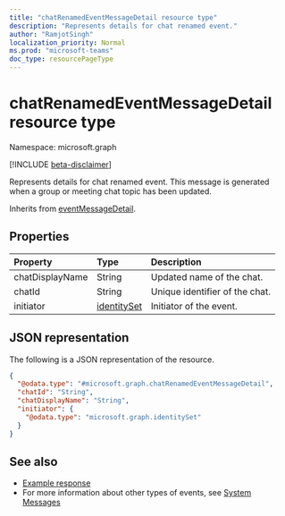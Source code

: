 ```yaml
---
title: "chatRenamedEventMessageDetail resource type"
description: "Represents details for chat renamed event."
author: "RamjotSingh"
localization_priority: Normal
ms.prod: "microsoft-teams"
doc_type: resourcePageType
---
```


# chatRenamedEventMessageDetail resource type

Namespace: microsoft.graph

[!INCLUDE [beta-disclaimer](../../includes/beta-disclaimer.md)]

Represents details for chat renamed event.
This message is generated when a group or meeting chat topic has been updated.


Inherits from [eventMessageDetail](../resources/eventmessagedetail.md).

## Properties
|Property|Type|Description|
|:---|:---|:---|
|chatDisplayName|String|Updated name of the chat.|
|chatId|String|Unique identifier of the chat.|
|initiator|[identitySet](../resources/identityset.md)|Initiator of the event.|

## JSON representation
The following is a JSON representation of the resource.
<!-- {
  "blockType": "resource",
  "@odata.type": "microsoft.graph.chatRenamedEventMessageDetail",
  "baseType": "microsoft.graph.eventmessagedetail"
}
-->
``` json
{
  "@odata.type": "#microsoft.graph.chatRenamedEventMessageDetail",
  "chatId": "String",
  "chatDisplayName": "String",
  "initiator": {
    "@odata.type": "microsoft.graph.identitySet"
  }
}
```


## See also
- [Example response](/graph/system-messages/#11.-Chat-renamed)
- For more information about other types of events, see [System Messages](/graph/system-messages)